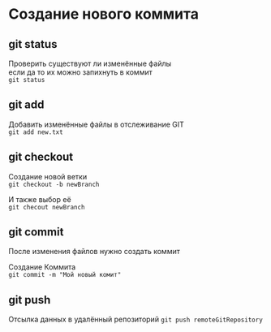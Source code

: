 # Создание нового коммита

## git status

Проверить существуют ли изменённые файлы  
если да то их можно запихнуть в коммит  
`git status`

## git add

Добавить изменённые файлы в отслеживание GIT  
`git add new.txt`

## git checkout

Создание новой ветки  
`git checkout -b newBranch`

И также выбор её  
`git checout newBranch`

## git commit 

После изменения файлов нужно создать коммит  

Создание Коммита  
`git commit -m "Мой новый комит"`

## git push 

Отсылка данных в удалённый репозиторий
`git push remoteGitRepository`

